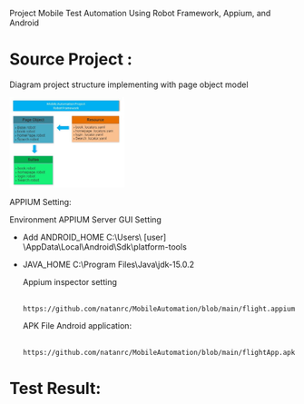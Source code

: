 Project Mobile Test Automation Using Robot Framework, Appium, and Android

# Source Project :
Diagram project structure implementing with page object model

<img src="https://github.com/natanrc/MobileAutomation/blob/main/StructureRobot_framework.JPG" width="40%">
         
  APPIUM Setting:
         
  Environment APPIUM Server GUI Setting
  - Add ANDROID_HOME C:\Users\ [user] \AppData\Local\Android\Sdk\platform-tools
  - JAVA_HOME C:\Program Files\Java\jdk-15.0.2
  
    Appium inspector setting
    
         https://github.com/natanrc/MobileAutomation/blob/main/flight.appiumsession
   
    APK File Android application: 
    
         https://github.com/natanrc/MobileAutomation/blob/main/flightApp.apk
    
# Test Result:


